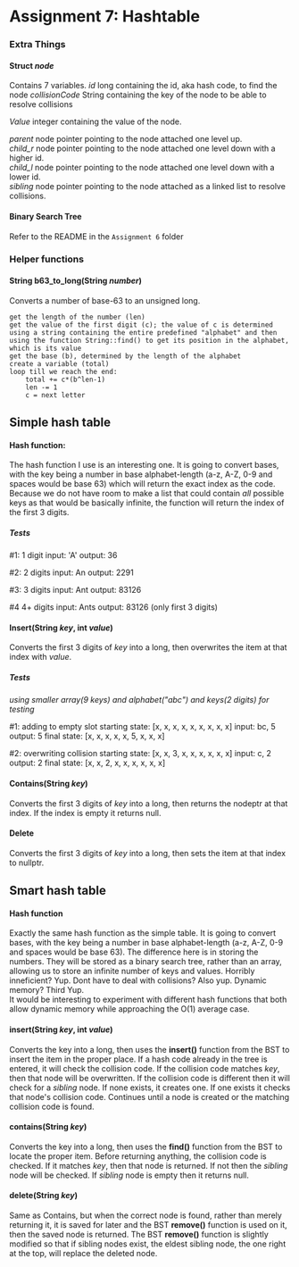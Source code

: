 # Assignment 7: Hashtable
### Extra Things
#### Struct ***node***
Contains 7 variables.
*id* long containing the id, aka hash code, to find the node
*collisionCode* String containing the key of the node to be able to resolve collisions

*Value* integer containing the value of the node.  

*parent* node pointer pointing to the node attached one level up.  
*child_r* node pointer pointing to the node attached one level down with a higher id.  
*child_l* node pointer pointing to the node attached one level down with a lower id.  
*sibling* node pointer pointing to the node attached as a linked list to resolve collisions.

#### Binary Search Tree
Refer to the README in the `Assignment 6` folder

### Helper functions
#### String b63_to_long(String *number*)
Converts a number of base-63 to an unsigned long.
```
get the length of the number (len)
get the value of the first digit (c); the value of c is determined using a string containing the entire predefined "alphabet" and then using the function String::find() to get its position in the alphabet, which is its value
get the base (b), determined by the length of the alphabet
create a variable (total)
loop till we reach the end:
    total += c*(b^len-1)
    len -= 1
    c = next letter
```

## Simple hash table
#### Hash function:
The hash function I use is an interesting one. It is going to convert bases, with the key being a number in base alphabet-length (a-z, A-Z, 0-9 and spaces would be base 63) which will return the exact index as the code. Because we do not have room to make a list that could contain *all* possible keys as that would be basically infinite, the function will return the index of the first 3 digits.

##### Tests
#1: 1 digit
input: 'A'
output: 36

#2: 2 digits
input: An
output: 2291

#3: 3 digits
input: Ant
output: 83126

#4 4+ digits
input: Ants
output: 83126 (only first 3 digits)

#### Insert(String *key*, int *value*)
Converts the first 3 digits of *key* into a long, then overwrites the item at that index with *value*.

##### Tests
*using smaller array(9 keys) and alphabet("abc") and keys(2 digits) for testing*


#1: adding to empty slot
starting state: [x, x, x, x, x, x, x, x, x]
input: bc, 5
output: 5
final state: [x, x, x, x, x, 5, x, x, x]

#2: overwriting collision
starting state: [x, x, 3, x, x, x, x, x, x]
input: c, 2
output: 2
final state: [x, x, 2, x, x, x, x, x, x]

#### Contains(String *key*)
Converts the first 3 digits of *key* into a long, then returns the nodeptr at that index. If the index is empty it returns null.

#### Delete
Converts the first 3 digits of *key* into a long, then sets the item at that index to nullptr.

## Smart hash table
#### Hash function
Exactly the same hash function as the simple table. It is going to convert bases, with the key being a number in base alphabet-length (a-z, A-Z, 0-9 and spaces would be base 63). The difference here is in storing the numbers. They will be stored as a binary search tree, rather than an array, allowing us to store an infinite number of keys and values. Horribly inneficient? Yup. Dont have to deal with collisions? Also yup. Dynamic memory? Third Yup.  
It would be interesting to experiment with different hash functions that both allow dynamic memory while approaching the O(1) average case.
#### insert(String *key*, int *value*)
Converts the key into a long, then uses the **insert()** function from the BST to insert the item in the proper place. If a hash code already in the tree is entered, it will check the collision code. If the collision code matches *key*, then that node will be overwritten. If the collision code is different then it will check for a *sibling* node. If none exists, it creates one. If one exists it checks that node's collision code. Continues until a node is created or the matching collision code is found.
#### contains(String *key*)
Converts the key into a long, then uses the **find()** function from the BST to locate the proper item. Before returning anything, the collision code is checked. If it matches *key*, then that node is returned. If not then the *sibling* node will be checked. If *sibling* node is empty then it returns null.
#### delete(String *key*)
Same as Contains, but when the correct node is found, rather than merely returning it, it is saved for later and the BST **remove()** function is used on it, then the saved node is returned. The BST **remove()** function is slightly modified so that if sibling nodes exist, the eldest sibling node, the one right at the top, will replace the deleted node.
